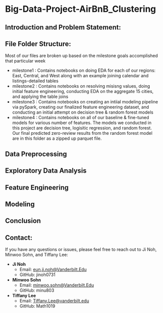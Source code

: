 # Big-Data-Project-AirBnB_Clustering

## Introduction and Problem Statement:

## File Folder Structure:
Most of our files are broken up based on the milestone goals accomplished that particular week
- milestone1 : Contains notebooks on doing EDA for each of our regions: East, Central, and West along with an example joining calendar and listings-detailed tables
- milestone2 : Contains notebooks on resolving misisng values, doing initial feature engineering, conducting EDA on the aggregate 15 cities, and applying the table joins
- milestone3 : Contains notebooks on creating an intiial modeling pipeline via pySpark, creating our finalized feature engineering dataset, and conducting an initial attempt on decision tree & random forest models
- milestone4 : Contains notebooks on all of our baseline & fine-tuned models for various number of features. The models we conducted in this project are decision tree, logisitic regression, and random forest. Our final predicted zero-review results from the random forest model are in this folder as a zipped up parquet file.

## Data Preprocessing

## Exploratory Data Analysis

## Feature Engineering

## Modeling

## Conclusion

























## Contact:
If you have any questions or issues, please feel free to reach out to Ji Noh, Minwoo Sohn, and Tiffany Lee:
- **Ji Noh**
  - Email: eun.ji.noh@Vanderbilt.Edu
  - GitHub: jinoh0731
- **Minwoo Sohn**
  - Email: minwoo.sohn@Vanderbilt.Edu
  - GitHub: minu803
- **Tiffany Lee**
  - Email: Tiffany.Lee@vanderbilt.edu
  - GitHub: Math1019

